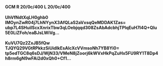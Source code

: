 #### GCM R 20/0c/400 L 20/0c/400
**UhVfNdtXqLH0ghb0**<br/>**IMOynZwR04j7LhNYynX3AfQLaS2aVxsqQeMDDAK1Zas=**<br/>**ubp7L4SHuiIScxXnrixTbw3qLOebjqqd308ZsAbAdcbhjTPIqEuH7I4Q+Qlu5E0LiZFoh/eaBJsLWiVg...**<br/><br/>
**KuVU7Qz2ZxJB5fQw**<br/>**TJQYQ29VGtRPkkzSiUidlkEsAlcXcVVmsoNh7YB8Yi0=**<br/>**tp5edTGC8q6sDJ/WjN33/VMeN8jZoorj6kWVxHkPqZuHx5FU9RY1T8Dp4h8rm6gN9wFAi2d0xQh0+Cf1...**